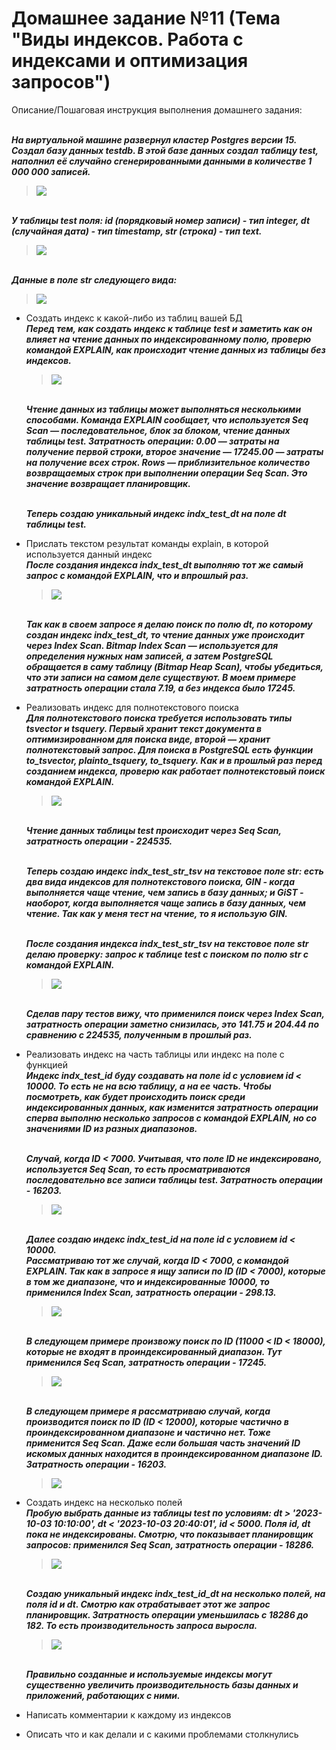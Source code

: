# Домашнее задание №11 (Тема "Виды индексов. Работа с индексами и оптимизация запросов")

Описание/Пошаговая инструкция выполнения домашнего задания:

  <br>__*На виртуальной машине развернул кластер Postgres версии 15. Создал базу данных testdb. В этой базе данных создал таблицу test, наполнил её случайно сгенерированными данными в количестве 1 000 000 записей.*__
  > <img src="pic/0_1.JPG" align="center" />
  <br>__*У таблицы test поля: id (порядковый номер записи) - тип integer, dt (случайная дата) - тип timestamp, str (строка) - тип text.*__
  > <img src="pic/0_2.JPG" align="center" />
  <br>__*Данные в поле str следующего вида:*__
  > <img src="pic/0_3.JPG" align="center" />

* Создать индекс к какой-либо из таблиц вашей БД
  <br>__*Перед тем, как создать индекс к таблице test и заметить как он влияет на чтение данных по индексированному полю, проверю командой EXPLAIN, как происходит чтение данных из таблицы без индексов.*__
  > <img src="pic/1_1.JPG" align="center" />
  <br>__*Чтение данных из таблицы может выполняться несколькими способами. Команда EXPLAIN сообщает, что используется Seq Scan — последовательное, блок за блоком, чтение данных таблицы test. Затратность операции: 0.00 — затраты на получение первой строки, второе значение — 17245.00 — затраты на получение всех строк. Rows — приблизительное количество возвращаемых строк при выполнении операции Seq Scan. Это значение возвращает планировщик.*__
  
   <br>__*Теперь создаю уникальный индекс indx_test_dt на поле dt таблицы test.*__
  
* Прислать текстом результат команды explain, в которой используется данный индекс
  <br>__*После создания индекса indx_test_dt выполняю тот же самый запрос с командой EXPLAIN, что и впрошлый раз.*__
  > <img src="pic/2_1.JPG" align="center" />
  <br>__*Так как в своем запросе я делаю поиск по полю dt, по которому создан индекс indx_test_dt, то чтение данных уже происходит через Index Scan. Bitmap Index Scan — используется для определения нужных нам записей, а затем PostgreSQL обращается в саму таблицу (Bitmap Heap Scan), чтобы убедиться, что эти записи на самом деле существуют. В моем примере затратность операции стала 7.19, а без индекса было 17245.*__
  
* Реализовать индекс для полнотекстового поиска
  <br>__*Для полнотекстового поиска требуется использовать типы tsvector и tsquery. Первый хранит текст документа в оптимизированном для поиска виде, второй — хранит полнотекстовый запрос. Для поиска в PostgreSQL есть функции to_tsvector, plainto_tsquery, to_tsquery. Как и в прошлый раз перед созданием индекса, проверю как работает полнотекстовый поиск командой EXPLAIN.*__
  > <img src="pic/3_1.JPG" align="center" />
  
  <br>__*Чтение данных таблицы test происходит через Seq Scan, затратность операции - 224535.*__
  
  <br>__*Теперь создаю индекс indx_test_str_tsv на текстовое поле str: есть два вида индексов для полнотекстового поиска, GIN - когда выполняется чаще чтение, чем запись в базу данных; и GiST - наоборот, когда выполняется чаще запись в базу данных, чем чтение. Так как у меня тест на чтение, то я использую GIN.*__
  
  <br>__*После создания индекса indx_test_str_tsv на текстовое поле str делаю проверку: запрос к таблице test с поиском по полю str с командой EXPLAIN.*__
  > <img src="pic/3_2.JPG" align="center" />
  <br>__*Сделав пару тестов вижу, что применился поиск через Index Scan, затратность операции заметно снизилась, это 141.75 и 204.44 по сравнению с 224535, полученным в прошлый раз.*__
  
* Реализовать индекс на часть таблицы или индекс на поле с функцией
  <br>__*Индекс indx_test_id буду создавать на поле id с условием id < 10000. То есть не на всю таблицу, а на ее часть. Чтобы посмотреть, как будет происходить поиск среди индексированных данных, как изменится затратность операции сперва выполню несколько запросов с командой EXPLAIN, но со значениями ID из разных диапазонов.*__

  <br>__*Случай, когда ID < 7000. Учитывая, что поле ID не индексировано, используется Seq Scan, то есть просматриваются последовательно все записи таблицы test. Затратность операции - 16203.*__
  > <img src="pic/4_1.JPG" align="center" />
  <br>__*Далее создаю индекс indx_test_id на поле id с условием id < 10000.*__
  <br>__*Рассматриваю тот же случай, когда ID < 7000, с командой EXPLAIN. Так как в запросе я ищу записи по ID (ID < 7000), которые в том же диапазоне, что и индексированные 10000, то применился Index Scan, затратность операции - 298.13.*__
  > <img src="pic/4_2.JPG" align="center" />
    
  <br>__*В следующем примере произвожу поиск по ID (11000 < ID < 18000), которые не входят в проиндексированный диапазон. Тут применился Seq Scan, затратность операции - 17245.*__
  > <img src="pic/4_3.JPG" align="center" />
   
  <br>__*В следующем примере я рассматриваю случай, когда производится поиск по ID (ID < 12000), которые частично в проиндексированном диапазоне и частично нет. Тоже применится Seq Scan. Даже если большая часть значений ID искомых данных находится в проиндексированном диапазоне ID. Затратность операции - 16203.*__
  > <img src="pic/4_4.JPG" align="center" />

* Создать индекс на несколько полей
  <br>__*Пробую выбрать данные из таблицы test по условиям:  dt > '2023-10-03 10:10:00', dt < '2023-10-03 20:40:01', id < 5000. Поля id, dt пока не индексированы. Смотрю, что показывает планировщик запросов: применился Seq Scan, затратность операции - 18286.*__
  > <img src="pic/5_1.JPG" align="center" />
  <br>__*Создаю уникальный индекс indx_test_id_dt на несколько полей, на поля id и dt. Смотрю как отрабатывает этот же запрос планировщик. Затратность операции уменьшилась с 18286 до 182. То есть производительность запроса выросла.*__
  > <img src="pic/5_2.JPG" align="center" />

  <br>__*Правильно созданные и используемые индексы могут существенно увеличить производительность базы данных и приложений, работающих с ними.*__
  
* Написать комментарии к каждому из индексов
* Описать что и как делали и с какими проблемами столкнулись

  
